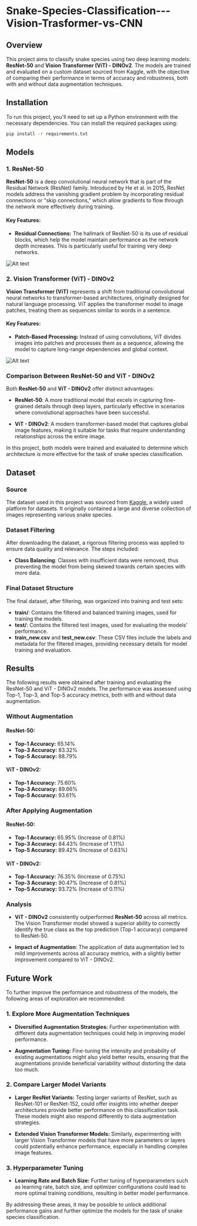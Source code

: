# Snake-Species-Classification---Vision-Trasformer-vs-CNN


## Overview

This project aims to classify snake species using two deep learning models: **ResNet-50** and **Vision Transformer (ViT) - DINOv2**. The models are trained and evaluated on a custom dataset sourced from Kaggle, with the objective of comparing their performance in terms of accuracy and robustness, both with and without data augmentation techniques.

## Installation

To run this project, you'll need to set up a Python environment with the necessary dependencies. You can install the required packages using:

```bash
pip install -r requirements.txt
```
## Models

### 1. ResNet-50

**ResNet-50** is a deep convolutional neural network that is part of the Residual Network (ResNet) family. Introduced by He et al. in 2015, ResNet models address the vanishing gradient problem by incorporating residual connections or "skip connections," which allow gradients to flow through the network more effectively during training.

#### Key Features:
- **Residual Connections:** The hallmark of ResNet-50 is its use of residual blocks, which help the model maintain performance as the network depth increases. This is particularly useful for training very deep networks.

![Alt text](https://api.wandb.ai/files/mostafaibrahim17/images/projects/37042936/3a93c9fd.png)


### 2. Vision Transformer (ViT) - DINOv2

**Vision Transformer (ViT)** represents a shift from traditional convolutional neural networks to transformer-based architectures, originally designed for natural language processing. ViT applies the transformer model to image patches, treating them as sequences similar to words in a sentence.

#### Key Features:
- **Patch-Based Processing:** Instead of using convolutions, ViT divides images into patches and processes them as a sequence, allowing the model to capture long-range dependencies and global context.


![Alt text](https://miro.medium.com/v2/resize:fit:1358/1*inc9Sty8xMFNNYlNVn9iBQ.png)
### Comparison Between ResNet-50 and ViT - DINOv2

Both **ResNet-50** and **ViT - DINOv2** offer distinct advantages:

- **ResNet-50**: A more traditional model that excels in capturing fine-grained details through deep layers, particularly effective in scenarios where convolutional approaches have been successful.
  
- **ViT - DINOv2**: A modern transformer-based model that captures global image features, making it suitable for tasks that require understanding relationships across the entire image.

In this project, both models were trained and evaluated to determine which architecture is more effective for the task of snake species classification.


## Dataset

### Source

The dataset used in this project was sourced from [Kaggle](https://www.kaggle.com/datasets/goelyash/165-different-snakes-species), a widely used platform for datasets. It originally contained a large and diverse collection of images representing various snake species.

### Dataset Filtering

After downloading the dataset, a rigorous filtering process was applied to ensure data quality and relevance. The steps included:

- **Class Balancing**: Classes with insufficient data were removed, thus preventing the model from being skewed towards certain species with more data.

### Final Dataset Structure

The final dataset, after filtering, was organized into training and test sets:

- **train/**: Contains the filtered and balanced training images, used for training the models.
- **test/**: Contains the filtered test images, used for evaluating the models' performance.
- **train_new.csv** and **test_new.csv**: These CSV files include the labels and metadata for the filtered images, providing necessary details for model training and evaluation.


## Results

The following results were obtained after training and evaluating the ResNet-50 and ViT - DINOv2 models. The performance was assessed using Top-1, Top-3, and Top-5 accuracy metrics, both with and without data augmentation.

### Without Augmentation

#### ResNet-50:
- **Top-1 Accuracy:** 65.14%
- **Top-3 Accuracy:** 83.32%
- **Top-5 Accuracy:** 88.79%

#### ViT - DINOv2:
- **Top-1 Accuracy:** 75.60%
- **Top-3 Accuracy:** 89.66%
- **Top-5 Accuracy:** 93.61%

### After Applying Augmentation

#### ResNet-50:
- **Top-1 Accuracy:** 65.95% (Increase of 0.81%)
- **Top-3 Accuracy:** 84.43% (Increase of 1.11%)
- **Top-5 Accuracy:** 89.42% (Increase of 0.63%)

#### ViT - DINOv2:
- **Top-1 Accuracy:** 76.35% (Increase of 0.75%)
- **Top-3 Accuracy:** 90.47% (Increase of 0.81%)
- **Top-5 Accuracy:** 93.72% (Increase of 0.11%)

### Analysis

- **ViT - DINOv2** consistently outperformed **ResNet-50** across all metrics. The Vision Transformer model showed a superior ability to correctly identify the true class as the top prediction (Top-1 accuracy) compared to ResNet-50.
  
- **Impact of Augmentation**:
 The application of data augmentation led to mild improvements across all accuracy metrics, with a slightly better improvement compared to ViT - DINOv2.

## Future Work

To further improve the performance and robustness of the models, the following areas of exploration are recommended:

### 1. Explore More Augmentation Techniques

- **Diversified Augmentation Strategies:** Further experimentation with different data augmentation techniques could help in improving model performance.
  
- **Augmentation Tuning:** Fine-tuning the intensity and probability of existing augmentations might also yield better results, ensuring that the augmentations provide beneficial variability without distorting the data too much.

### 2. Compare Larger Model Variants

- **Larger ResNet Variants:** Testing larger variants of ResNet, such as ResNet-101 or ResNet-152, could offer insights into whether deeper architectures provide better performance on this classification task. These models might also respond differently to data augmentation strategies.
  
- **Extended Vision Transformer Models:** Similarly, experimenting with larger Vision Transformer models that have more parameters or layers could potentially enhance performance, especially in handling complex image features.

### 3. Hyperparameter Tuning

- **Learning Rate and Batch Size:** Further tuning of hyperparameters such as learning rate, batch size, and optimizer configurations could lead to more optimal training conditions, resulting in better model performance.
    
By addressing these areas, it may be possible to unlock additional performance gains and further optimize the models for the task of snake species classification.




